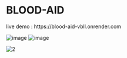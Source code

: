 # BLOOD-AID
<p>live demo : https://blood-aid-vbll.onrender.com</p>

![image](https://github.com/user-attachments/assets/2f35b41a-3b47-4c84-a17e-204eb927785f)
![image](https://github.com/user-attachments/assets/1ef210b3-2785-49cf-acf6-d322a604b9b9)



![2](https://github.com/user-attachments/assets/6109aa96-bc7b-4d07-90a6-469e7901338a)
